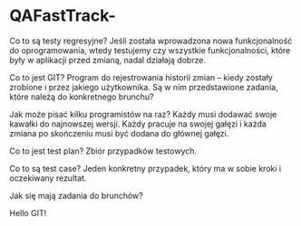 # QAFastTrack-

Co to są testy regresyjne?
Jeśli została wprowadzona nowa funkcjonalność do oprogramowania, wtedy testujemy czy wszystkie funkcjonalności, które były w aplikacji przed zmianą, nadal działają dobrze.

Co to jest GIT?
Program do rejestrowania historii zmian – kiedy zostały zrobione i przez jakiego użytkownika. Są w nim przedstawione zadania, które należą do konkretnego brunchu?

Jak może pisać kilku programistów na raz?
Każdy musi dodawać swoje kawałki do najnowszej wersji. Każdy pracuje na swojej gałęzi i każda zmiana po skończeniu musi być dodana do głównej gałęzi.

Co to jest test plan?
Zbiór przypadków testowych.

Co to są test case?
Jeden konkretny przypadek, który ma w sobie kroki i oczekiwany rezultat.

Jak się mają zadania do brunchów?

Hello GIT!
